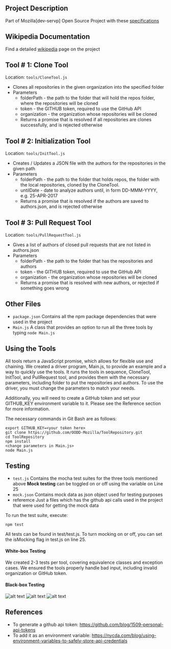 
## Project Description
Part of Mozilla[dev-servp] Open Source Project with these [specifications](https://github.com/servo/servo/wiki/Report-new-contributors-project)

## Wikipedia Documentation 
Find a detailed [wikipedia](http://wiki.expertiza.ncsu.edu/index.php/M1705) page on the project 



## Tool # 1: Clone Tool
Location: `tools/CloneTool.js`

* Clones all repositories in the given organization into the specified folder
* Parameters
  * folderPath - the path to the folder that will hold the repos folder, where the repositories will be cloned
  * token - the GITHUB token, required to use the GitHub API
  * organization - the organization whose repositories will be cloned
  * Returns a promise that is resolved if all repositories are clones successfully, and is rejected otherwise


## Tool # 2: Initialization Tool
Location: `tools/InitTool.js`

* Creates / Updates a JSON file with the authors for the repositories in the given path
* Parameters
  * folderPath - the path to the folder that holds repos, the folder with the local repositories, cloned by the CloneTool.
  * untilDate - date to analyze authors until, in form DD-MMM-YYYY, e.g. 25-APR-2017
  * Returns a promise that is resolved if the authors are saved to authors.json, and is rejected otherwise


## Tool # 3: Pull Request Tool
Location: `tools/PullRequestTool.js`

* Gives a list of authors of closed pull requests that are not listed in authors.json
* Parameters
  * folderPath - the path to the folder that has the repositories and authors
  * token - the GITHUB token, required to use the GitHub API
  * organization - the organization whose repositories will be cloned
  * Returns a promise that is resolved with new authors, or rejected if something goes wrong

## Other Files
* `package.json`
Contains all the npm package dependencies that were used in the project
* `Main.js`
A class that provides an option to run all the three tools by typing `node Main.js`

## Using the Tools
All tools return a JavaScript promise, which allows for flexible use and chaining. We created a driver program, Main.js, to provide an example and a way to quickly use the tools. It runs the tools in sequence, CloneTool, InitTool, and PullRequest tool, and provides them with the necessary parameters, including folder to put the repositories and authors. To use the driver, you must change the parameters to match your needs. 

Additionally, you will need to create a GitHub token and set your GITHUB_KEY environment variable to it. Please see the Reference section for more information.

The necessary commands in Git Bash are as follows:

~~~~
export GITHUB_KEY=<your token here>
git clone https://github.com/OODD-Mozilla/ToolRepository.git
cd ToolRepository
npm install  
<change parameters in Main.js>
node Main.js
~~~~

## Testing
* `test.js` 
Contains the mocha test suites for the three tools mentioned above
**Mock testing** can be toggled on or off using the variable on Line 25
* `mock.json`
Contains mock data as json object used for testing purposes
* referemce
Just a files which has the github api calls used in the project that were used for getting the mock data

To run the test suite, execute:
~~~~
npm test
~~~~

All tests can be found in test/test.js. To turn mocking on or off, you can set the isMocking flag in test.js on line 25.

#### White-box Testing
We created 2-3 tests per tool, covering equivalence classes and exception cases. We ensured the tools properly handle bad input, including invalid organization or GitHub token.
 
#### Black-box Testing
![alt text](https://github.com/OODD-Mozilla/ToolRepository/blob/master/images/Table1.png)
![alt text](https://github.com/OODD-Mozilla/ToolRepository/blob/master/images/Table2.png)
![alt text](https://github.com/OODD-Mozilla/ToolRepository/blob/master/images/Table3.png)

## References
* To generate a github api token: https://github.com/blog/1509-personal-api-tokens
* To add it as an environment variable: https://nycda.com/blog/using-environment-variables-to-safely-store-api-credentials
